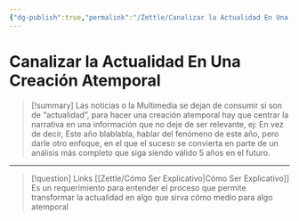 ```yaml
---
{"dg-publish":true,"permalink":"/Zettle/Canalizar la Actualidad En Una Creación Atemporal/","title":"Canalizar la Actualidad En Una Creación Atemporal","updated":"2023-11-20T19:19:51.261-05:00"}
---
```



# Canalizar la Actualidad En Una Creación Atemporal

> [!summary] 
> Las noticias o la Multimedia se dejan de consumir si son de “actualidad”, para hacer una creación atemporal hay que centrar la narrativa en una información que no deje de ser relevante, ej: 
> En vez de decir, Este año blablabla, hablar del fenómeno de este año, pero darle otro enfoque, en el que el suceso se convierta en parte de un análisis más completo que siga siendo válido 5 años en el futuro.

- - - 
> [!question] Links
> [[Zettle/Cómo Ser Explicativo\|Cómo Ser Explicativo]] Es un requerimiento para entender el proceso que permite transformar la actualidad en algo que sirva cómo medio para algo atemporal
